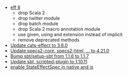 - [eff 8](https://github.com/atnos-org/eff/commit/777b0b010fc7f45d29518250832b3e216573642a)
  - drop Scala 2
  - drop twitter module
  - drop batch module
  - drop Scala 2 macro annotation module
  - use given, using and extension instead of implicit
  - remove deprecated methods
- [Update cats-effect to 3.6.0](https://github.com/atnos-org/eff/commit/d6c65870f01a94ba9beb3fb8bfeaada34fed0af4)
- [Update specs2-core, specs2-html, ... to 4.21.0](https://github.com/atnos-org/eff/commit/705bfa10dae7f91ab8467edd695e245fad76aa51)
- [Bump sbt/setup-sbt from 1.1.6 to 1.1.7](https://github.com/atnos-org/eff/commit/10330cd1a1ef4b1c9cd9aedf9b707c3b5f27dd63)
- [Update sbt, scripted-plugin to 1.10.11](https://github.com/atnos-org/eff/commit/030fba7f0fba0b6ddc4d5242d680a00255f2155b)
- [enable StateEffectSpec in native and js](https://github.com/atnos-org/eff/commit/cbc38ac4ad95c6199921a45f9d3b5df8109c184d)
